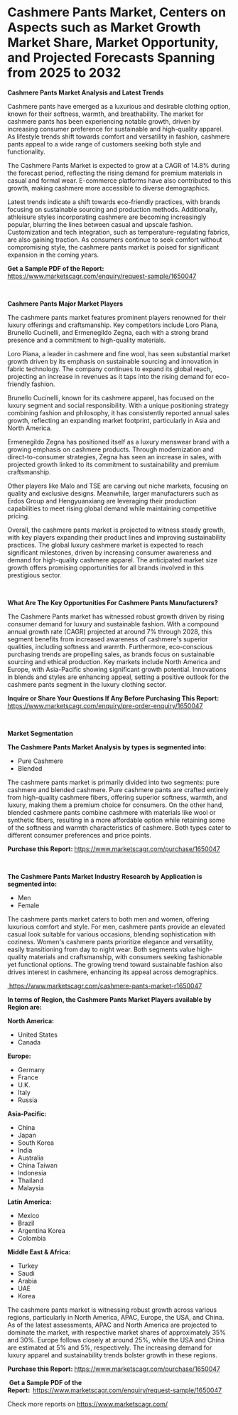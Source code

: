 <p><h1>Cashmere Pants Market, Centers on Aspects such as Market Growth Market Share, Market Opportunity, and Projected Forecasts Spanning from 2025 to 2032</h1></p><p><strong>Cashmere Pants Market Analysis and Latest Trends</strong></p>
<p><p>Cashmere pants have emerged as a luxurious and desirable clothing option, known for their softness, warmth, and breathability. The market for cashmere pants has been experiencing notable growth, driven by increasing consumer preference for sustainable and high-quality apparel. As lifestyle trends shift towards comfort and versatility in fashion, cashmere pants appeal to a wide range of customers seeking both style and functionality.</p><p>The Cashmere Pants Market is expected to grow at a CAGR of 14.8% during the forecast period, reflecting the rising demand for premium materials in casual and formal wear. E-commerce platforms have also contributed to this growth, making cashmere more accessible to diverse demographics. </p><p>Latest trends indicate a shift towards eco-friendly practices, with brands focusing on sustainable sourcing and production methods. Additionally, athleisure styles incorporating cashmere are becoming increasingly popular, blurring the lines between casual and upscale fashion. Customization and tech integration, such as temperature-regulating fabrics, are also gaining traction. As consumers continue to seek comfort without compromising style, the cashmere pants market is poised for significant expansion in the coming years.</p></p>
<p><strong>Get a Sample PDF of the Report:&nbsp;</strong> <a href="https://www.marketscagr.com/enquiry/request-sample/1650047?utm_campaign=3228&utm_medium=2&utm_source=Github&utm_content=ia&utm_term=04042025&utm_id=cashmere-pants">https://www.marketscagr.com/enquiry/request-sample/1650047</a></p>
<p>&nbsp;</p>
<p><strong>Cashmere Pants Major Market Players</strong></p>
<p><p>The cashmere pants market features prominent players renowned for their luxury offerings and craftsmanship. Key competitors include Loro Piana, Brunello Cucinelli, and Ermenegildo Zegna, each with a strong brand presence and a commitment to high-quality materials. </p><p>Loro Piana, a leader in cashmere and fine wool, has seen substantial market growth driven by its emphasis on sustainable sourcing and innovation in fabric technology. The company continues to expand its global reach, projecting an increase in revenues as it taps into the rising demand for eco-friendly fashion. </p><p>Brunello Cucinelli, known for its cashmere apparel, has focused on the luxury segment and social responsibility. With a unique positioning strategy combining fashion and philosophy, it has consistently reported annual sales growth, reflecting an expanding market footprint, particularly in Asia and North America.</p><p>Ermenegildo Zegna has positioned itself as a luxury menswear brand with a growing emphasis on cashmere products. Through modernization and direct-to-consumer strategies, Zegna has seen an increase in sales, with projected growth linked to its commitment to sustainability and premium craftsmanship.</p><p>Other players like Malo and TSE are carving out niche markets, focusing on quality and exclusive designs. Meanwhile, larger manufacturers such as Erdos Group and Hengyuanxiang are leveraging their production capabilities to meet rising global demand while maintaining competitive pricing.</p><p>Overall, the cashmere pants market is projected to witness steady growth, with key players expanding their product lines and improving sustainability practices. The global luxury cashmere market is expected to reach significant milestones, driven by increasing consumer awareness and demand for high-quality cashmere apparel. The anticipated market size growth offers promising opportunities for all brands involved in this prestigious sector.</p></p>
<p>&nbsp;</p>
<p><strong>What Are The Key Opportunities For Cashmere Pants Manufacturers?</strong></p>
<p><p>The Cashmere Pants market has witnessed robust growth driven by rising consumer demand for luxury and sustainable fashion. With a compound annual growth rate (CAGR) projected at around 7% through 2028, this segment benefits from increased awareness of cashmere's superior qualities, including softness and warmth. Furthermore, eco-conscious purchasing trends are propelling sales, as brands focus on sustainable sourcing and ethical production. Key markets include North America and Europe, with Asia-Pacific showing significant growth potential. Innovations in blends and styles are enhancing appeal, setting a positive outlook for the cashmere pants segment in the luxury clothing sector.</p></p>
<p><strong>Inquire or Share Your Questions If Any Before Purchasing This Report:</strong> <a href="https://www.marketscagr.com/enquiry/pre-order-enquiry/1650047?utm_campaign=3228&utm_medium=2&utm_source=Github&utm_content=ia&utm_term=04042025&utm_id=cashmere-pants">https://www.marketscagr.com/enquiry/pre-order-enquiry/1650047</a></p>
<p>&nbsp;</p>
<p><strong>Market Segmentation</strong></p>
<p><strong>The Cashmere Pants Market Analysis by types is segmented into:</strong></p>
<p><ul><li>Pure Cashmere</li><li>Blended</li></ul></p>
<p><p>The cashmere pants market is primarily divided into two segments: pure cashmere and blended cashmere. Pure cashmere pants are crafted entirely from high-quality cashmere fibers, offering superior softness, warmth, and luxury, making them a premium choice for consumers. On the other hand, blended cashmere pants combine cashmere with materials like wool or synthetic fibers, resulting in a more affordable option while retaining some of the softness and warmth characteristics of cashmere. Both types cater to different consumer preferences and price points.</p></p>
<p><strong>Purchase this Report:&nbsp;</strong><a href="https://www.marketscagr.com/purchase/1650047?utm_campaign=3228&utm_medium=2&utm_source=Github&utm_content=ia&utm_term=04042025&utm_id=cashmere-pants">https://www.marketscagr.com/purchase/1650047</a></p>
<p>&nbsp;</p>
<p><strong>The Cashmere Pants Market Industry Research by Application is segmented into:</strong></p>
<p><ul><li>Men</li><li>Female</li></ul></p>
<p><p>The cashmere pants market caters to both men and women, offering luxurious comfort and style. For men, cashmere pants provide an elevated casual look suitable for various occasions, blending sophistication with coziness. Women's cashmere pants prioritize elegance and versatility, easily transitioning from day to night wear. Both segments value high-quality materials and craftsmanship, with consumers seeking fashionable yet functional options. The growing trend toward sustainable fashion also drives interest in cashmere, enhancing its appeal across demographics.</p></p>
<p><a href="https://www.marketscagr.com/cashmere-pants-market-r1650047?utm_campaign=3228&utm_medium=2&utm_source=Github&utm_content=ia&utm_term=04042025&utm_id=cashmere-pants">&nbsp;https://www.marketscagr.com/cashmere-pants-market-r1650047</a></p>
<p><strong>In terms of Region, the Cashmere Pants Market Players available by Region are:</strong></p>
<p>
    <p> <strong> North America: </strong>
        <ul>
            <li>United States</li>
            <li>Canada</li>
        </ul>
        </p> 
    <p> <strong> Europe: </strong>
        <ul>
            <li>Germany</li>
            <li>France</li>
            <li>U.K.</li>
            <li>Italy</li>
            <li>Russia</li>
        </ul>
        </p> 
    <p> <strong> Asia-Pacific: </strong>
        <ul>
            <li>China</li>
            <li>Japan</li>
            <li>South Korea</li>
            <li>India</li>
            <li>Australia</li>
            <li>China Taiwan</li>
            <li>Indonesia</li>
            <li>Thailand</li>
            <li>Malaysia</li>
        </ul>
        </p> 
    <p> <strong> Latin America: </strong>
        <ul>
            <li>Mexico</li>
            <li>Brazil</li>
            <li>Argentina Korea</li>
            <li>Colombia</li>
        </ul>
        </p> 
    <p> <strong> Middle East & Africa: </strong>
        <ul>
            <li>Turkey</li>
            <li>Saudi</li>
            <li>Arabia</li>
            <li>UAE</li>
            <li>Korea</li>
        </ul>
    </p>
    </p>
<p><p>The cashmere pants market is witnessing robust growth across various regions, particularly in North America, APAC, Europe, the USA, and China. As of the latest assessments, APAC and North America are projected to dominate the market, with respective market shares of approximately 35% and 30%. Europe follows closely at around 25%, while the USA and China are estimated at 5% and 5%, respectively. The increasing demand for luxury apparel and sustainability trends bolster growth in these regions.</p></p>
<p><strong>Purchase this Report: </strong><a href="https://www.marketscagr.com/purchase/1650047?utm_campaign=3228&utm_medium=2&utm_source=Github&utm_content=ia&utm_term=04042025&utm_id=cashmere-pants">https://www.marketscagr.com/purchase/1650047</a></p>
<p>&nbsp;<strong>Get a Sample PDF of the Report:&nbsp;&nbsp;</strong><a href="https://www.marketscagr.com/enquiry/request-sample/1650047?utm_campaign=3228&utm_medium=2&utm_source=Github&utm_content=ia&utm_term=04042025&utm_id=cashmere-pants">https://www.marketscagr.com/enquiry/request-sample/1650047</a></p>
<p><strong></strong></p>
<p>Check more reports on <a href="https://www.marketscagr.com/?utm_campaign=3228&utm_medium=2&utm_source=Github&utm_content=ia&utm_term=04042025&utm_id=cashmere-pants">https://www.marketscagr.com/</a></p>
